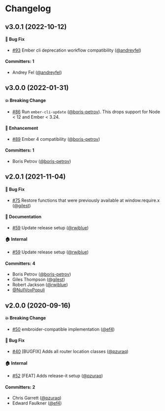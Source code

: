 # Changelog



## v3.0.1 (2022-10-12)

#### :bug: Bug Fix
* [#93](https://github.com/emberjs/ember-classic-decorator/pull/93) Ember cli deprecation workflow compatibility ([@andreyfel](https://github.com/andreyfel))

#### Committers: 1
- Andrey Fel ([@andreyfel](https://github.com/andreyfel))

## v3.0.0 (2022-01-31)

#### :boom: Breaking Change
* [#86](https://github.com/emberjs/ember-classic-decorator/pull/86) Run `ember-cli-update` ([@boris-petrov](https://github.com/boris-petrov)). This drops support for Node < 12 and Ember < 3.24.

#### :rocket: Enhancement
* [#89](https://github.com/emberjs/ember-classic-decorator/pull/89) Ember 4 compatibility ([@boris-petrov](https://github.com/boris-petrov))

#### Committers: 1
- Boris Petrov ([@boris-petrov](https://github.com/boris-petrov))

## v2.0.1 (2021-11-04)

#### :bug: Bug Fix
* [#75](https://github.com/emberjs/ember-classic-decorator/pull/75) Restore functions that were previously available at window.require.x ([@gilest](https://github.com/gilest))

#### :memo: Documentation
* [#59](https://github.com/emberjs/ember-classic-decorator/pull/59) Update release setup ([@rwjblue](https://github.com/rwjblue))

#### :house: Internal
* [#59](https://github.com/emberjs/ember-classic-decorator/pull/59) Update release setup ([@rwjblue](https://github.com/rwjblue))

#### Committers: 4
- Boris Petrov ([@boris-petrov](https://github.com/boris-petrov))
- Giles Thompson ([@gilest](https://github.com/gilest))
- Robert Jackson ([@rwjblue](https://github.com/rwjblue))
- [@NullVoxPopuli](https://github.com/NullVoxPopuli)


## v2.0.0 (2020-09-16)

#### :boom: Breaking Change
* [#50](https://github.com/emberjs/ember-classic-decorator/pull/50) embroider-compatible implementation ([@ef4](https://github.com/ef4))

#### :bug: Bug Fix
* [#40](https://github.com/emberjs/ember-classic-decorator/pull/40) [BUGFIX] Adds all router location classes ([@pzuraq](https://github.com/pzuraq))

#### :house: Internal
* [#52](https://github.com/emberjs/ember-classic-decorator/pull/52) [FEAT] Adds release-it setup ([@pzuraq](https://github.com/pzuraq))

#### Committers: 2
- Chris Garrett ([@pzuraq](https://github.com/pzuraq))
- Edward Faulkner ([@ef4](https://github.com/ef4))


